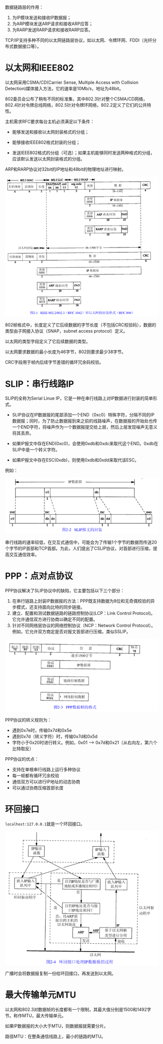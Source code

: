 数据链路层的作用：

1. 为IP模块发送和接收IP数据报；
2. 为ARP模块发送ARP请求和接收ARP应答；
3. 为RARP发送RARP请求和接收RARP应答。

TCP/IP支持多种不同的以太网链路层协议，如以太网、令牌环网、FDDI（光纤分布式数据接口等）。

# 以太网和IEEE802

以太网采用CSMA/CD(Carrier Sense, Multiple Access with Collision Detection)媒体接入方法，它的速率是10Mb/s，地址为48bit。

802委员会公布了稍有不同的标准集，其中802.3针对整个CSMA/CD网络，802.4针对令牌总线网络，802.5针对令牌环网络，802.2定义了它们的公共特性。

主机需求RFC要求每台主机必须满足以下条件：

- 能够发送和接收以太网封装格式的分组；

- 能够接收IEEE802格式封装的分组；

- 发送IEEE802格式的分组（可选）；如果主机能够同时发送两种格式的分组，应该默认发送以太网封装格式的分组。

ARP和RARP协议对32bit的IP地址和48bit的物理地址进行映射。

![image-20210415200447137](数据链路层.assets/image-20210415200447137.png)

802帧格式中，长度定义了它后续数据的字节长度（不包括CRC校验码），数据的类型由子网接入协议（SNAP，subnet access protocol）定义。

以太网的类型字段定义了它后续数据的类型。

以太网要求数据的最小长度为46字节，802则要求最少38字节。

CRC字段用于帧内后续字节差错的循环冗余码校验。

# SLIP：串行线路IP

SLIP的全称为Serial Linue IP，它是一种在串行线路上对IP数据进行封装的简单形式。

- SLIP协议在IP数据报的尾部添加一个END（0xc0）特殊字符，分隔不同的IP数据报；同时，为了防止数据报到来之前的线路噪声，在数据报的开始处也传一个END字符，将噪声作为一个数据报提交给上层，然后上层发现噪声无意义将其丢弃。

- 如果IP报文中存在END(0xc0)，会使用0xdb和0xdc来取代这个END。0xdb在SLIP中是一个转义字符。
- 如果IP报文中存在ESC(0xdb)，则使用0xdb和0xdd来取代该ESC。

例如：

![image-20210415192040883](数据链路层.assets/image-20210415192040883.png)

串行线路的速率较低，在交互式通信中，可能会为了传输1个字节的数据而传送20个字节的IP首部和TCP首部。为此，人们提出了CSLIP协议，对首部进行压缩，提高交互通信效率。

# PPP：点对点协议

PPP协议解决了SLIP协议中的缺陷，它主要包括以下三个部分：

1. 在串行链路上封装IP数据报的方法：PPP既支持数据为8位和无奇偶校验的异步模式，还支持面向比特的同步链接。
2. 建立、配置和测试数据链路的链路控制协议(LCP：Link Control Protocol)。它允许通信双方进行协商以确定不同的配置。
3. 针对不同网络层协议的网络控制协议（NCP：Network Control Protocol）。例如，它允许双方商定是否对报文首部进行压缩，类似SSLIP。

![image-20210415193942549](数据链路层.assets/image-20210415193942549.png)

PPP协议的转义规则为：

- 遇到0x7e时，传输0x7d和0x5e
- 遇到0x7d（转义字符）时，传输0x7d和0x5d
- 字符小于0x20时进行转义。例如，0x01 ——> 0x7d和0x21（从右向左，第六个比特取反）

PPP协议的优点：

- 支持在单根串行线路上运行多种协议
- 每一帧都有循环冗余校验
- 通信双方可以进行IP地址的动态协商
- 可以通过协商压缩首部长度

# 环回接口

`localhost:127.0.0.1`就是一个环回接口。

![image-20210415194936449](数据链路层.assets/image-20210415194936449.png)

广播时会将数据报复制一份给环回接口，再发送到以太网。

# 最大传输单元MTU

以太网和802.3对数据帧的长度都有一个限制，其最大值分别是1500和1492字节。称作MTU，最大传输单元。

如果IP数据报的大小大于MTU，则数据报就需要分片。

路径MTU：在整条通信线路上，最小的链路的MTU。

